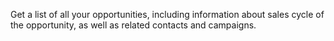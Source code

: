 Get a list of all your opportunities, including information about sales cycle of the opportunity, as well as related contacts and campaigns.